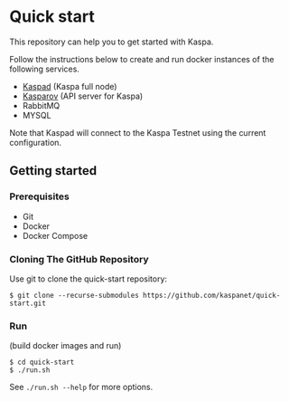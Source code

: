 # Quick start
This repository can help you to get started with Kaspa.

Follow the instructions below to create and run docker instances of the following services.
- [Kaspad](https://github.com/kaspanet/kaspad) (Kaspa full node)
- [Kasparov](https://github.com/kaspanet/kasparov) (API server for Kaspa)
- RabbitMQ
- MYSQL

Note that Kaspad will connect to the Kaspa Testnet using the current configuration.
## Getting started
### Prerequisites
- Git
- Docker
- Docker Compose
### Cloning The GitHub Repository
Use git to clone the quick-start repository:
```
$ git clone --recurse-submodules https://github.com/kaspanet/quick-start.git
```
### Run
(build docker images and run)
```
$ cd quick-start
$ ./run.sh
```
See `./run.sh --help` for more options.

